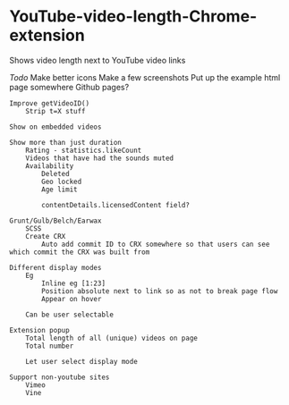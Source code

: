 YouTube-video-length-Chrome-extension
=====================================

Shows video length next to YouTube video links


*Todo*
	Make better icons
	Make a few screenshots
	Put up the example html page somewhere
		Github pages?

	Improve getVideoID()
		Strip t=X stuff

	Show on embedded videos

	Show more than just duration
		Rating - statistics.likeCount
		Videos that have had the sounds muted
		Availability
			Deleted
			Geo locked
			Age limit

			contentDetails.licensedContent field?

	Grunt/Gulb/Belch/Earwax
		SCSS
		Create CRX
			Auto add commit ID to CRX somewhere so that users can see which commit the CRX was built from

	Different display modes
		Eg
			Inline eg [1:23]
			Position absolute next to link so as not to break page flow
			Appear on hover

		Can be user selectable

	Extension popup
		Total length of all (unique) videos on page
		Total number

		Let user select display mode

	Support non-youtube sites
		Vimeo
		Vine